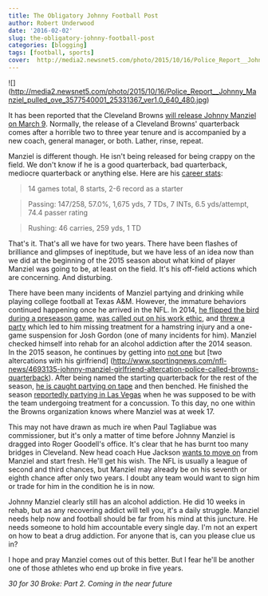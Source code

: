 ```yaml
---
title: The Obligatory Johnny Football Post
author: Robert Underwood
date: '2016-02-02'
slug: the-obligatory-johnny-football-post
categories: [blogging]
tags: [football, sports]
cover:  http://media2.newsnet5.com/photo/2015/10/16/Police_Report__Johnny_Manziel_pulled_ove_3577540001_25331367_ver1.0_640_480.jpg
---
```


![] (http://media2.newsnet5.com/photo/2015/10/16/Police_Report__Johnny_Manziel_pulled_ove_3577540001_25331367_ver1.0_640_480.jpg)

It has been reported that the Cleveland Browns [will release Johnny Manziel on March 9](http://www.nfl.com/news/story/0ap3000000631373/article/cleveland-browns-will-cut-johnny-manziel-on-march-9).  Normally, the release of a Cleveland Browns' quarterback comes after a horrible two to three year tenure and is accompanied by a new coach, general manager, or both.  Lather, rinse, repeat.

Manziel is different though.  He isn't being released for being crappy on the field.  We don't know if he is a good quarterback, bad quarterback, mediocre quarterback or anything else.  Here are his [career stats](http://www.nfl.com/player/johnnymanziel/2543462/careerstats):

> 14 games total, 8 starts, 2-6 record as a starter

> Passing: 147/258, 57.0%, 1,675 yds, 7 TDs, 7 INTs, 6.5 yds/attempt, 74.4 passer rating

> Rushing:  46 carries, 259 yds, 1 TD

That's it.  That's all we have for two years.  There have been flashes of brilliance and glimpses of ineptitude, but we have less of an idea now than we did at the beginning of the 2015 season about what kind of player Manziel was going to be, at least on the field.  It's his off-field actions which are concerning.  And disturbing.

There have been many incidents of Manziel partying and drinking while playing college football at Texas A&M.  However, the immature behaviors continued happening once he arrived in the NFL.  In 2014, [he flipped the bird during a preseason game](http://espn.go.com/nfl/story/_/id/11373673/johnny-manziel-cleveland-browns-extends-middle-finger-washington-redskins), [was called out on his work ethic](http://espn.go.com/nfl/story/_/id/12216266/cleveland-browns-quarterback-johnny-manziel-struggled-commitment-preparation-sources-said), and [threw a party](http://sports.yahoo.com/blogs/nfl-shutdown-corner/johnny-manziel-reportedly-throws-big-party--leading-to-more-trouble-165709375.html) which led to him missing treatment for a hamstring injury and a one-game suspension for Josh Gordon (one of many incidents for him).  Manziel checked himself into rehab for an alcohol addiction after the 2014 season.  In the 2015 season, he continues by getting into [not one](http://www.sportingnews.com/nfl-news/4658666-johnny-manziel-911-call-dash-cam-video-colleen-crowley) but [two altercations with his girlfriend] (http://www.sportingnews.com/nfl-news/4693135-johnny-manziel-girlfriend-altercation-police-called-browns-quarterback).   After being named the starting quarterback for the rest of the season, [he is caught partying on tape](http://www.usatoday.com/story/sports/nfl/browns/2015/11/24/johnny-manziel-video-cleveland-mike-pettine/76314398/) and then benched.  He finished the season [reportedly partying in Las Vegas](http://www.cbssports.com/nfl/eye-on-football/25438554/report-manziel-partied-while-wearing-wig-and-fake-mustache-in-las-vegas) when he was supposed to be with the team undergoing treatment for a concussion.  To this day, no one within the Browns organization knows where Manziel was at week 17.

This may not have drawn as much ire when Paul Tagliabue was commissioner, but it's only a matter of time before Johnny Manziel is dragged into Roger Goodell's office.  It's clear that he has burnt too many bridges in Cleveland.  New head coach Hue Jackson [wants to move on](http://espn.go.com/nfl/story/_/id/14563044/hue-jackson-hiring-means-cleveland-browns-johnny-manziel-done) from Manziel and start fresh.  He'll get his wish.  The NFL is usually a league of second and third chances, but Manziel may already be on his seventh or eighth chance after only two years.  I doubt any team would want to sign him or trade for him in the condition he is in now.

Johnny Manziel clearly still has an alcohol addiction.  He did 10 weeks in rehab, but as any recovering addict will tell you, it's a daily struggle.  Manziel needs help now and football should be far from his mind at this juncture.  He needs someone to hold him accountable every single day.  I'm not an expert on how to beat a drug addiction.  For anyone that is, can you please clue us in?

I hope and pray Manziel comes out of this better.  But I fear he'll be another one of those athletes who end up broke in five years.

*30 for 30 Broke: Part 2.  Coming in the near future*
